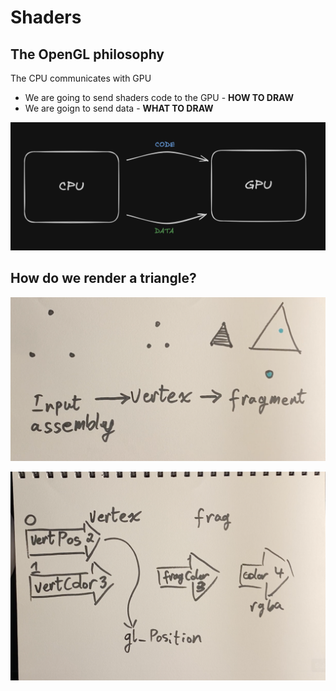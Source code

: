 # Shaders

## The OpenGL philosophy

The CPU communicates with GPU

- We are going to send shaders code to the GPU - **HOW TO DRAW**
- We are goign to send data - **WHAT TO DRAW**

![cpu-and-gpu](../assets/shaders-cpu-gpu.png)

## How do we render a triangle?

![how-do-we-render-a-tringle](../assets/Screenshot%202025-01-22%20at%2000.33.56.png)

![vectors-fragment-shader](../assets//Screenshot%202025-01-22%20at%2000.40.07.png)

